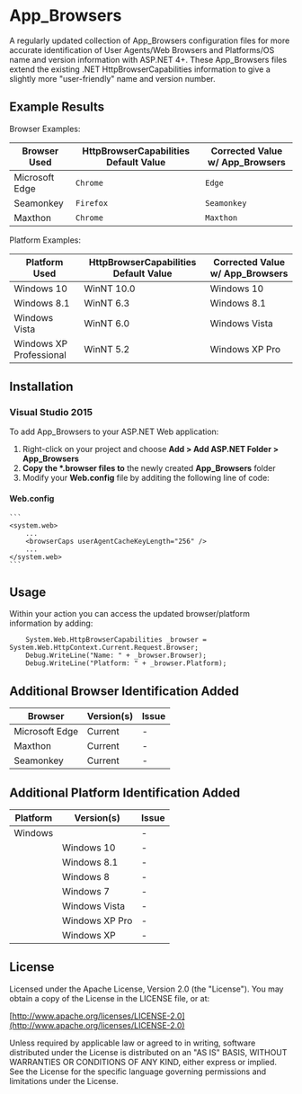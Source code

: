 ﻿# App_Browsers

A regularly updated collection of App\_Browsers configuration files for more accurate identification of User Agents/Web Browsers and Platforms/OS name and version information with ASP.NET 4+. These App\_Browsers files extend the existing .NET HttpBrowserCapabilities information to give a slightly more "user-friendly" name and version number. 

## Example Results

Browser Examples:

| Browser Used            | HttpBrowserCapabilities Default Value | Corrected Value w/ App_Browsers |
|-------------------------|---------------------------------------|---------------------------------|
| Microsoft Edge          | `Chrome`                              | `Edge`                          |
| Seamonkey               | `Firefox`                             | `Seamonkey`                     |
| Maxthon                 | `Chrome`                              | `Maxthon`                       |


Platform Examples: 

| Platform Used           | HttpBrowserCapabilities Default Value | Corrected Value w/ App_Browsers |
|-------------------------|---------------------------------------|---------------------------------|
| Windows 10              | WinNT 10.0                            | Windows 10                      |
| Windows 8.1             | WinNT 6.3                             | Windows 8.1                     |
| Windows Vista           | WinNT 6.0                             | Windows Vista                   |
| Windows XP Professional | WinNT 5.2                             | Windows XP Pro                  |

## Installation

### Visual Studio 2015

To add App\_Browsers to your ASP.NET Web application:

1. Right-click on your project and choose **Add > Add ASP.NET Folder > App\_Browsers**
2. **Copy the \*.browser files to** the newly created **App\_Browsers** folder
3. Modify your **Web.config** file by additing the following line of code:

#### Web.config
    ```
    <system.web>
        ...
        <browserCaps userAgentCacheKeyLength="256" />
        ...
    </system.web>
    ```

## Usage

Within your action you can access the updated browser/platform information by adding:

```
    System.Web.HttpBrowserCapabilities _browser = System.Web.HttpContext.Current.Request.Browser;
    Debug.WriteLine("Name: " + _browser.Browser);
    Debug.WriteLine("Platform: " + _browser.Platform);
```

## Additional Browser Identification Added

| Browser          | Version(s)                          | Issue          |
|------------------|-------------------------------------|----------------|
| Microsoft Edge   |                             Current |              - |
| Maxthon          |                             Current |              - |
| Seamonkey        |                             Current |              - |

## Additional Platform Identification Added

| Platform         | Version(s)                          | Issue          |
|------------------|-------------------------------------|----------------|
| Windows          |                                     |              - |
|                  | Windows 10                          |              - |
|                  | Windows 8.1                         |              - |
|                  | Windows 8                           |              - |
|                  | Windows 7                           |              - |
|                  | Windows Vista                       |              - |
|                  | Windows XP Pro                      |              - |
|                  | Windows XP                          |              - |

## License

Licensed under the Apache License, Version 2.0 (the "License"). You may obtain a copy of the License in the LICENSE file, or at:

[http://www.apache.org/licenses/LICENSE-2.0](http://www.apache.org/licenses/LICENSE-2.0)

Unless required by applicable law or agreed to in writing, software distributed under the License is distributed on an "AS IS" BASIS, WITHOUT WARRANTIES OR CONDITIONS OF ANY KIND, either express or implied. See the License for the specific language governing permissions and limitations under the License.
